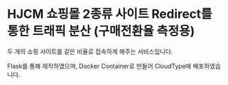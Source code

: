 # HJCM 쇼핑몰 2종류 사이트 Redirect를 통한 트래픽 분산 (구매전환율 측정용)

두 개의 쇼핑 사이트를 같은 비율로 접속하게 해주는 서비스입니다.

Flask를 통해 제작하였으며, Docker Container로 만들어 CloudType에 배포하였습니다.
